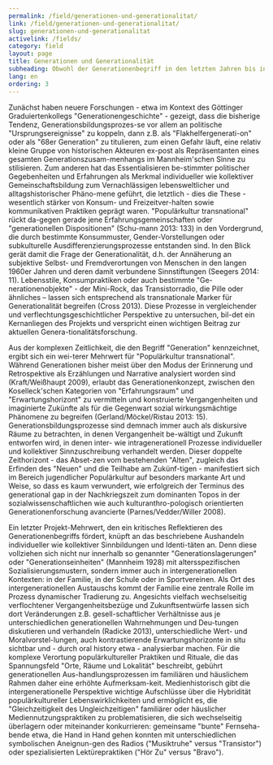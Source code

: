 ```yaml
---
permalink: /field/generationen-und-generationalitat/
link: /field/generationen-und-generationalitat/
slug: generationen-und-generationalitat
activelink: /fields/
category: field
layout: page
title: Generationen und Generationalität
subheading: Obwohl der Generationenbegriff in den letzten Jahren bis in die Feuilletons hinein geradezu inflationär Verwendung gefunden hat, hält das Projekt seinen Gebrauch für geeignet, um spe-zifische Spannungsfelder und Aushandlungsprozesse im Bereich der Produktion, Zirkulation und Rezeption transnationaler populärkultureller Formate und Praktiken zu analysieren
lang: en
ordering: 3
---
```

<!-- more -->
Zunächst haben neuere Forschungen - etwa im Kontext des Göttinger Graduiertenkollegs  "Generationengeschichte" - gezeigt, dass die bisherige Tendenz, Generationsbildungsprozes-se vor allem an politische "Ursprungsereignisse" zu koppeln, dann z.B. als "Flakhelfergenerati-on" oder als "68er Generation" zu titulieren, zum einen Gefahr läuft, eine relativ kleine Gruppe von historischen Akteuren ex-post als Repräsentanten eines gesamten Generationszusam-menhangs im Mannheim'schen Sinne zu stilisieren. Zum anderen hat das Essentialisieren be-stimmter politischer Gegebenheiten und Erfahrungen als Merkmal individueller wie kollektiver Gemeinschaftsbildung zum Vernachlässigen lebensweltlicher und alltagshistorischer Phäno-mene geführt, die letztlich - dies die These - wesentlich stärker von Konsum- und Freizeitver-halten sowie kommunikativen Praktiken geprägt waren. "Populärkultur transnational" rückt da-gegen gerade jene Erfahrungsgemeinschaften oder "generationellen Dispositionen" (Schu-mann 2013: 133) in den Vordergrund, die durch bestimmte Konsummuster, Gender-Vorstellungen oder subkulturelle Ausdifferenzierungsprozesse entstanden sind. In den Blick gerät damit die Frage der Generationalität, d.h. der Annäherung an subjektive Selbst- und Fremdverortungen von Menschen in den langen 1960er Jahren und deren damit verbundene Sinnstiftungen (Seegers 2014: 11). Lebensstile, Konsumpraktiken oder auch bestimmte "Ge-nerationenobjekte" - der Mini-Rock, das Transistorradio, die Pille oder ähnliches – lassen sich entsprechend als transnationale Marker für Generationalität begreifen (Cross 2013). Diese Prozesse in vergleichender und verflechtungsgeschichtlicher Perspektive zu untersuchen, bil-det ein Kernanliegen des Projekts und verspricht einen wichtigen Beitrag zur aktuellen Genera-tionalitätsforschung.


Aus der komplexen Zeitlichkeit, die den Begriff "Generation" kennzeichnet, ergibt sich ein wei-terer Mehrwert für "Populärkultur transnational". Während Generationen bisher meist über den Modus der Erinnerung und Retrospektive als Erzählungen und Narrative analysiert worden sind (Kraft/Weißhaupt 2009), erlaubt das Generationenkonzept, zwischen den Koselleck'schen Kategorien von "Erfahrungsraum" und "Erwartungshorizont" zu vermitteln und konstruierte Vergangenheiten und imaginierte Zukünfte als für die Gegenwart sozial wirkungsmächtige Phänomene zu begreifen (Gerland/Möckel/Ristau 2013: 15). Generationsbildungsprozesse sind demnach immer auch als diskursive Räume zu betrachten, in denen Vergangenheit be-wältigt und Zukunft entworfen wird, in denen inter- wie intragenerationell Prozesse individueller und kollektiver Sinnzuschreibung verhandelt werden. Dieser doppelte Zeithorizont - das Abset-zen vom bestehenden "Alten", zugleich das Erfinden des "Neuen" und die Teilhabe am Zukünf-tigen - manifestiert sich im Bereich jugendlicher Populärkultur auf besonders markante Art und Weise, so dass es kaum verwundert, wie erfolgreich der Terminus des generational gap in der Nachkriegszeit zum dominanten Topos in der sozialwissenschaftlichen wie auch kulturanthro-pologisch orientierten Generationenforschung avancierte (Parnes/Vedder/Willer 2008).


Ein letzter Projekt-Mehrwert, den ein kritisches Reflektieren des Generationenbegriffs fördert, knüpft an das beschriebene Aushandeln individueller wie kollektiver Sinnbildungen und Identi-täten an. Denn diese vollziehen sich nicht nur innerhalb so genannter "Generationslagerungen" oder "Generationseinheiten" (Mannheim 1928) mit altersspezifischen Sozialisierungsmustern, sondern immer auch in intergenerationellen Kontexten: in der Familie, in der Schule oder in Sportvereinen. Als Ort des intergenerationellen Austauschs kommt der Familie eine zentrale Rolle im Prozess dynamischer Tradierung zu. Angesichts vielfach wechselseitig verflochtener Vergangenheitsbezüge und Zukunftsentwürfe lassen sich dort Veränderungen z.B. gesell-schaftlicher Verhältnisse aus je unterschiedlichen generationellen Wahrnehmungen und Deu-tungen diskutieren und verhandeln (Radicke 2013), unterschiedliche Wert- und Moralvorstel-lungen, auch kontrastierende Erwartungshorizonte in situ sichtbar und - durch oral history etwa - analysierbar machen. Für die komplexe Verortung populärkultureller Praktiken und Rituale, die das Spannungsfeld "Orte, Räume und Lokalität" beschreibt, gebührt generationellen Aus-handlungsprozessen im familiären und häuslichem Rahmen daher eine erhöhte Aufmerksam-keit. Medienhistorisch gibt die intergenerationelle Perspektive wichtige Aufschlüsse über die Hybridität populärkultureller Lebenswirklichkeiten und ermöglicht es, die "Gleichzeitigkeit des Ungleichzeitigen" familiärer oder häuslicher Mediennutzungspraktiken zu problematisieren, die sich wechselseitig überlagern oder miteinander konkurrieren: gemeinsame "bunte" Fernseha-bende etwa, die Hand in Hand gehen konnten mit unterschiedlichen symbolischen Aneignun-gen des Radios ("Musiktruhe" versus "Transistor") oder spezialisierten Lektürepraktiken ("Hör Zu" versus "Bravo").
